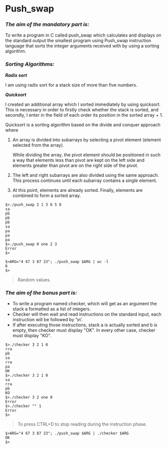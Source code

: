 # Push_swap
### ***The aim of the mandatory part is:***
To write a program in C called push_swap which calculates and displays on the standard output the smallest program using Push_swap instruction language that sorts the integer arguments received with by using  a sorting algorithm.
### ***Sorting Algorithms:***

***Radix sort***

I am using radix sort for a stack size of more than five numbers.

***Quicksort***

I created an additional array which I sorted immediately by using quicksort. This is necessary in order to firstly check whether the stack is sorted, and secondly, I enter in the field of each order its position in the sorted array + 1.

Quicksort is a sorting algorithm based on the divide and conquer approach where

1. An array is divided into subarrays by selecting a pivot element (element selected from the array).

   While dividing the array, the pivot element should be positioned in such a way that elements less than pivot are kept on the left side and elements greater than pivot are on the right side of the pivot.

2. The left and right subarrays are also divided using the same approach. This process continues until each subarray contains a single element.

3. At this point, elements are already sorted. Finally, elements are combined to form a sorted array.
```
$>./push_swap 2 1 3 6 5 8
sa
pb
pb
pb
sa
pa
pa
pa
$>./push_swap 0 one 2 3
Error
$>
```
```
$>ARG="4 67 3 87 23"; ./push_swap $ARG | wc -l
6
$>
```
>Random values.
### ***The aim of the bonus part is:***
- To write a program named checker, which will get as an argument the stack a formatted as a list of integers.
- Checker will then wait and read instructions on the standard input, each instruction will be followed by ’\n’.
- If after executing those instructions, stack a is actually sorted and b is empty, then checker must display "OK". In every other case, checker must display "KO".
```
$>./checker 3 2 1 0
rra
pb
sa
rra
pa
OK
$>./checker 3 2 1 0
sa
rra
pb
KO
$>./checker 3 2 one 0
Error
$>./checker "" 1
Error
$>
```
>To press CTRL+D to stop reading during the instruction phase.
```
$>ARG="4 67 3 87 23"; ./push_swap $ARG | ./checker $ARG
OK
$>
```
